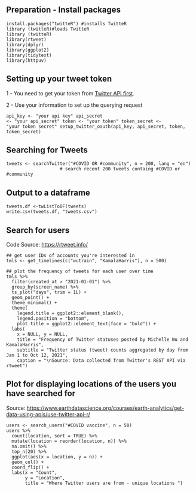 Preparation - Install packages
----------------
<pre class="r"><code>install.packages("twitteR") #installs TwitteR 
library (twitteR)#loads TwitteR
library (twitteR)
library(rtweet)
library(dplyr)
library(ggplot2)
library(tidytext)
library(httpuv)</code></pre>

Setting up your tweet token
----------------
1 - You need to get your token from [Twitter API first](https://developer.twitter.com/en/docs/twitter-api/getting-started/getting-access-to-the-twitter-api).

2 - Use your information to set up the querying request<pre class="r"><code>api_key <- "your api key" 
api_secret <- "your api_secret"
token <- "your token" 
token_secret <- "your token secret"
setup_twitter_oauth(api_key, api_secret, token, token_secret)
</code></pre>

Searching for Tweets
----------------
<pre class="r"><code>tweets <- searchTwitter("#COVID OR #community", n = 200, lang = "en")
                    # search recent 200 tweets containg #COVID or #community</code></pre>
                               
Output to a dataframe
----------------
<pre class="r"><code>tweets.df <-twListToDF(tweets)
write.csv(tweets.df, "tweets.csv")</code></pre>

Search for users
----------------
Code Source: https://rtweet.info/

<pre class="r"><code>## get user IDs of accounts you're interested in
tmls <- get_timelines(c("wutrain", "KamalaHarris"), n = 500)

## plot the frequency of tweets for each user over time
tmls %>%
  filter(created_at > "2021-01-01") %>%
  group_by(screen_name) %>%
  ts_plot("days", trim = 1L) +
  geom_point() +
  theme_minimal() +
  theme(
    legend.title = ggplot2::element_blank(),
    legend.position = "bottom",
    plot.title = ggplot2::element_text(face = "bold")) +
  labs(
    x = NULL, y = NULL,
    title = "Frequency of Twitter statuses posted by Michelle Wu and KamalaHarris",
    subtitle = "Twitter status (tweet) counts aggregated by day from Jan 1 to Oct 12, 2021",
    caption = "\nSource: Data collected from Twitter's REST API via rtweet")</code></pre>
    
Plot for displaying locations of the users you have searched for
----------------
Source: https://www.earthdatascience.org/courses/earth-analytics/get-data-using-apis/use-twitter-api-r/

<pre class="r"><code>users <- search_users("#COVID vaccine", n = 50)
users %>%
  count(location, sort = TRUE) %>%
  mutate(location = reorder(location, n)) %>%
  na.omit() %>%
  top_n(20) %>%
  ggplot(aes(x = location, y = n)) +
  geom_col() +
  coord_flip() +
  labs(x = "Count",
       y = "Location",
       title = "Where Twitter users are from - unique locations ")</code></pre>





